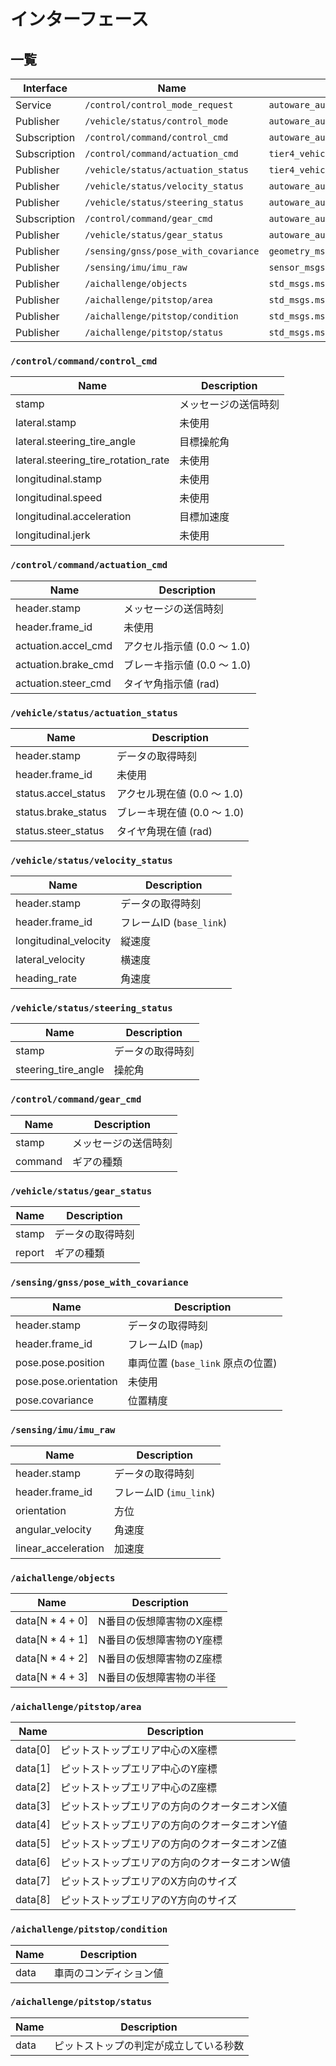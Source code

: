 # インターフェース

## 一覧

| Interface    | Name                                 | Type                                                     |
| ------------ | ------------------------------------ | -------------------------------------------------------- |
| Service      | `/control/control_mode_request`      | `autoware_auto_vehicle_msgs/srv/ControlModeCommand`      |
| Publisher    | `/vehicle/status/control_mode`       | `autoware_auto_vehicle_msgs/msg/ControlModeReport`       |
| Subscription | `/control/command/control_cmd`       | `autoware_auto_control_msgs/msg/AckermannControlCommand` |
| Subscription | `/control/command/actuation_cmd`     | `tier4_vehicle_msgs/msg/ActuationCommandStamped`         |
| Publisher    | `/vehicle/status/actuation_status`   | `tier4_vehicle_msgs/msg/ActuationStatusStamped`          |
| Publisher    | `/vehicle/status/velocity_status`    | `autoware_auto_vehicle_msgs/msg/VelocityReport`          |
| Publisher    | `/vehicle/status/steering_status`    | `autoware_auto_vehicle_msgs/msg/SteeringReport`          |
| Subscription | `/control/command/gear_cmd`          | `autoware_auto_vehicle_msgs/msg/GearCommand`             |
| Publisher    | `/vehicle/status/gear_status`        | `autoware_auto_vehicle_msgs/msg/GearReport`              |
| Publisher    | `/sensing/gnss/pose_with_covariance` | `geometry_msgs/msg/PoseWithCovarianceStamped`            |
| Publisher    | `/sensing/imu/imu_raw`               | `sensor_msgs/msg/Imu`                                    |
| Publisher    | `/aichallenge/objects`               | `std_msgs.msg.Float64MultiArray`                         |
| Publisher    | `/aichallenge/pitstop/area`          | `std_msgs.msg.Float64MultiArray`                         |
| Publisher    | `/aichallenge/pitstop/condition`     | `std_msgs.msg.Int32`                                     |
| Publisher    | `/aichallenge/pitstop/status`        | `std_msgs.msg.Float32`                                   |

### `/control/command/control_cmd`

| Name                                | Description          |
| ----------------------------------- | -------------------- |
| stamp                               | メッセージの送信時刻 |
| lateral.stamp                       | 未使用               |
| lateral.steering_tire_angle         | 目標操舵角           |
| lateral.steering_tire_rotation_rate | 未使用               |
| longitudinal.stamp                  | 未使用               |
| longitudinal.speed                  | 未使用               |
| longitudinal.acceleration           | 目標加速度           |
| longitudinal.jerk                   | 未使用               |

### `/control/command/actuation_cmd`

| Name                  | Description                 |
| --------------------- | --------------------------- |
| header.stamp          | メッセージの送信時刻        |
| header.frame_id       | 未使用                      |
| actuation.accel_cmd   | アクセル指示値 (0.0 〜 1.0) |
| actuation.brake_cmd   | ブレーキ指示値 (0.0 〜 1.0) |
| actuation.steer_cmd   | タイヤ角指示値 (rad)        |

### `/vehicle/status/actuation_status`

| Name                  | Description                 |
| --------------------- | --------------------------- |
| header.stamp          | データの取得時刻            |
| header.frame_id       | 未使用                      |
| status.accel_status   | アクセル現在値 (0.0 〜 1.0) |
| status.brake_status   | ブレーキ現在値 (0.0 〜 1.0) |
| status.steer_status   | タイヤ角現在値 (rad)        |

### `/vehicle/status/velocity_status`

| Name                  | Description              |
| --------------------- | ------------------------ |
| header.stamp          | データの取得時刻         |
| header.frame_id       | フレームID (`base_link`) |
| longitudinal_velocity | 縦速度                   |
| lateral_velocity      | 横速度                   |
| heading_rate          | 角速度                   |

### `/vehicle/status/steering_status`

| Name                | Description      |
| ------------------- | ---------------- |
| stamp               | データの取得時刻 |
| steering_tire_angle | 操舵角           |

### `/control/command/gear_cmd`

| Name    | Description          |
| ------- | -------------------- |
| stamp   | メッセージの送信時刻 |
| command | ギアの種類           |

### `/vehicle/status/gear_status`

| Name   | Description      |
| ------ | ---------------- |
| stamp  | データの取得時刻 |
| report | ギアの種類       |

### `/sensing/gnss/pose_with_covariance`

| Name                  | Description                       |
| --------------------- | --------------------------------- |
| header.stamp          | データの取得時刻                  |
| header.frame_id       | フレームID (`map`)                |
| pose.pose.position    | 車両位置 (`base_link` 原点の位置) |
| pose.pose.orientation | 未使用                            |
| pose.covariance       | 位置精度                          |

### `/sensing/imu/imu_raw`

| Name                | Description             |
| ------------------- | ----------------------- |
| header.stamp        | データの取得時刻        |
| header.frame_id     | フレームID (`imu_link`) |
| orientation         | 方位                    |
| angular_velocity    | 角速度                  |
| linear_acceleration | 加速度                  |

### `/aichallenge/objects`

| Name            | Description              |
| --------------- | ------------------------ |
| data[N * 4 + 0] | N番目の仮想障害物のX座標 |
| data[N * 4 + 1] | N番目の仮想障害物のY座標 |
| data[N * 4 + 2] | N番目の仮想障害物のZ座標 |
| data[N * 4 + 3] | N番目の仮想障害物の半径  |

### `/aichallenge/pitstop/area`

| Name    | Description                                   |
| ------- | --------------------------------------------- |
| data[0] | ピットストップエリア中心のX座標               |
| data[1] | ピットストップエリア中心のY座標               |
| data[2] | ピットストップエリア中心のZ座標               |
| data[3] | ピットストップエリアの方向のクオータニオンX値 |
| data[4] | ピットストップエリアの方向のクオータニオンY値 |
| data[5] | ピットストップエリアの方向のクオータニオンZ値 |
| data[6] | ピットストップエリアの方向のクオータニオンW値 |
| data[7] | ピットストップエリアのX方向のサイズ           |
| data[8] | ピットストップエリアのY方向のサイズ           |

### `/aichallenge/pitstop/condition`

| Name | Description            |
| ---- | ---------------------- |
| data | 車両のコンディション値 |

### `/aichallenge/pitstop/status`

| Name | Description                            |
| ---- | -------------------------------------- |
| data | ピットストップの判定が成立している秒数 |
